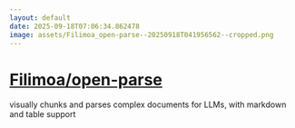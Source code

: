 ```yaml
---
layout: default
date: 2025-09-18T07:06:34.862478
image: assets/Filimoa_open-parse--20250918T041956562--cropped.png
---
```


# [Filimoa/open-parse](https://github.com/Filimoa/open-parse)

visually chunks and parses complex documents for LLMs, with markdown and table support
